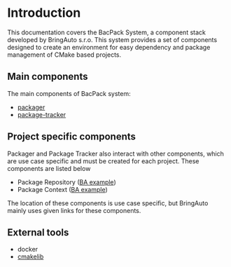 # Introduction

This documentation covers the BacPack System, a component stack developed by BringAuto s.r.o.
This system provides a set of components designed to create an environment for easy dependency and
package management of CMake based projects.

## Main components

The main components of BacPack system:

 - [packager](https://github.com/bacpack-system/packager)
 - [package-tracker](https://github.com/bacpack-system/package-tracker)

## Project specific components

Packager and Package Tracker also interact with other components, which are use case specific and
must be created for each project. These components are listed below

 - Package Repository ([BA example](https://gitea.bringauto.com/fleet-protocol/package-repository))
 - Package Context ([BA example](https://github.com/bringauto/packager-fleet-protocol-context))

The location of these components is use case specific, but BringAuto mainly uses given links for
these components.

## External tools

 - docker
 - [cmakelib](https://github.com/cmakelib/cmakelib)
